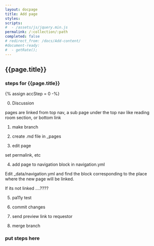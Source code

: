 ```yaml
---
layout: docpage
title: Add page
styles:
scripts:
#  - /assets/js/jquery.min.js
permalink: /:collection/:path
completed: false
# redirect_from: /docs/Add-content/
#document-ready:
#  - getRate();
---
```


## {{page.title}}

<h3 class="usa-sr-only">steps for {{page.title}}</h3>
{% assign accStep = 0 -%}


0. Discussion

pages are linked from top nav, a sub page under the top nav like reading room section, or bottom link

1. make branch

2. create .md file in _pages

3. edit page

set permalink, etc

4. add page to navigation block in navigation.yml

Edit _data/navigation.yml and find the block corresponding to the place where the new page will be linked.

If its not linked ....????

5. pa11y test

6. commit changes

7. send preview link to requestor

8. merge branch

### put steps here
